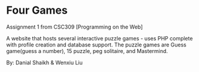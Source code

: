 # Four Games
Assignment 1 from CSC309 [Programming on the Web]

A website that hosts several interactive puzzle games - uses PHP complete with profile creation and database support.
The puzzle games are Guess game(guess a number), 15 puzzle, peg solitaire, and Mastermind. 

By: Danial Shaikh & Wenxiu Liu
